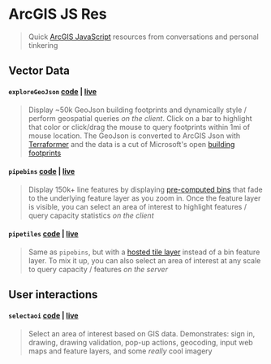 # ArcGIS JS Res

> Quick [ArcGIS JavaScript](https://developers.arcgis.com/javascript/) resources from conversations and personal tinkering

## Vector Data

#### `exploreGeoJson` [code](/exploreGeoJson.html) | [live](https://mpayson.github.io/arcgis-js-res/exploreGeoJson.html)

> Display ~50k GeoJson building footprints and dynamically style / perform geospatial queries _on the client_. Click on a bar to highlight that color or click/drag the mouse to query footprints within 1mi of mouse location. The GeoJson is converted to ArcGIS Json with [Terraformer](http://terraformer.io/arcgis-parser/) and the data is a cut of Microsoft's open [building footprints](https://github.com/Microsoft/USBuildingFootprints)

#### `pipebins` [code](/pipebins.html) | [live](https://mpayson.github.io/arcgis-js-res/pipebins.html)

> Display 150k+ line features by displaying [pre-computed bins](https://doc.arcgis.com/en/arcgis-online/analyze/summarize-within.htm) that fade to the underlying feature layer as you zoom in. Once the feature layer is visible, you can select an area of interest to highlight features / query capacity statistics _on the client_

#### `pipetiles` [code](/pipetiles.html) | [live](https://mpayson.github.io/arcgis-js-res/pipetiles.html)

> Same as `pipebins`, but with a [hosted tile layer](https://doc.arcgis.com/en/arcgis-online/manage-data/publish-tiles-from-features.htm) instead of a bin feature layer. To mix it up, you can also select an area of interest at any scale to query capacity / features _on the server_

## User interactions

#### `selectaoi` [code](/selectaoi.html) | [live](https://mpayson.github.io/arcgis-js-res/selectaoi.html)
> Select an area of interest based on GIS data. Demonstrates: sign in, drawing, drawing validation, pop-up actions, geocoding, input web maps and feature layers, and some _really_ cool imagery